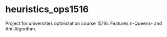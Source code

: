 # heuristics_ops1516
Project for universities optimization course 15/16. Features n-Queens- and Ant-Algorithm.

